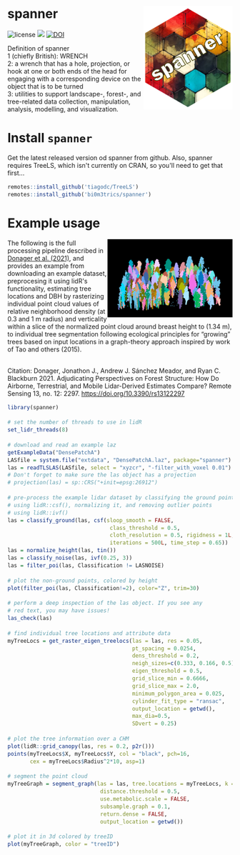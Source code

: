 # spanner <img src="https://github.com/bi0m3trics/spanner/blob/master/img/spanner_hex_logo.png" width="200" align="right"/>
![license](https://img.shields.io/badge/Licence-GPL--3-blue.svg) 
[![](https://www.r-pkg.org/badges/version/spanner)](https://cran.r-project.org/package=spanner)
[![DOI](https://zenodo.org/badge/DOI/10.5281/zenodo.4624277.svg)](https://doi.org/10.5281/zenodo.4624277)

Definition of spanner
<br/>1 (chiefly British): WRENCH
<br/>2: a wrench that has a hole, projection, or hook at one or both ends of the head for engaging with a corresponding device on the object that is to be turned
<br/>3: utilities to support landscape-, forest-, and tree-related data collection, manipulation, analysis, modelling, and visualization. 

# Install `spanner`

Get the latest released version od spanner from github. Also, spanner requires TreeLS, which isn't currently on CRAN, so you'll need to get that first...

```r
remotes::install_github('tiagodc/TreeLS')
remotes::install_github('bi0m3trics/spanner')
```

# Example usage

<img align="right" height="175" src="./img/graph.gif">

The following is the full processing pipeline described in <a href="https://doi.org/10.3390/rs13122297">Donager et al. (2021)</a>, and provides an example from downloading an example dataset, preprocesing it using lidR's functionality, estimating tree locations and DBH by rasterizing individual point cloud values of relative neighborhood density (at 0.3 and 1 m radius) and verticality within a slice of the normalized point cloud around breast height to 
(1.34 m), to individual tree segmentation following ecological principles for “growing” trees based on input locations in a graph-theory approach inspired by work of Tao and others (2015).<br/><br/>

Citation: Donager, Jonathon J., Andrew J. Sánchez Meador, and Ryan C. Blackburn 2021. Adjudicating Perspectives on Forest Structure: How Do Airborne, Terrestrial, and Mobile Lidar-Derived Estimates Compare? Remote Sensing 13, no. 12: 2297. https://doi.org/10.3390/rs13122297

```r
library(spanner)

# set the number of threads to use in lidR
set_lidr_threads(8)

# download and read an example laz
getExampleData("DensePatchA")
LASfile = system.file("extdata", "DensePatchA.laz", package="spanner")
las = readTLSLAS(LASfile, select = "xyzcr", "-filter_with_voxel 0.01")
# Don't forget to make sure the las object has a projection
# projection(las) = sp::CRS("+init=epsg:26912")

# pre-process the example lidar dataset by classifying the ground points
# using lidR::csf(), normalizing it, and removing outlier points 
# using lidR::ivf()
las = classify_ground(las, csf(sloop_smooth = FALSE, 
                                class_threshold = 0.5,
                                cloth_resolution = 0.5, rigidness = 1L, 
                                iterations = 500L, time_step = 0.65))
las = normalize_height(las, tin())
las = classify_noise(las, ivf(0.25, 3))
las = filter_poi(las, Classification != LASNOISE)

# plot the non-ground points, colored by height
plot(filter_poi(las, Classification!=2), color="Z", trim=30)

# perform a deep inspection of the las object. If you see any 
# red text, you may have issues!
las_check(las)

# find individual tree locations and attribute data
myTreeLocs = get_raster_eigen_treelocs(las = las, res = 0.05, 
                                       pt_spacing = 0.0254, 
                                       dens_threshold = 0.2, 
                                       neigh_sizes=c(0.333, 0.166, 0.5), 
                                       eigen_threshold = 0.5, 
                                       grid_slice_min = 0.6666, 
                                       grid_slice_max = 2.0,
                                       minimum_polygon_area = 0.025, 
                                       cylinder_fit_type = "ransac", 
                                       output_location = getwd(), 
                                       max_dia=0.5, 
                                       SDvert = 0.25)

# plot the tree information over a CHM
plot(lidR::grid_canopy(las, res = 0.2, p2r()))
points(myTreeLocs$X, myTreeLocs$Y, col = "black", pch=16, 
       cex = myTreeLocs$Radius^2*10, asp=1)

# segment the point cloud 
myTreeGraph = segment_graph(las = las, tree.locations = myTreeLocs, k = 50, 
                             distance.threshold = 0.5,
                             use.metabolic.scale = FALSE, 
                             subsample.graph = 0.1, 
                             return.dense = FALSE,
                             output_location = getwd())

# plot it in 3d colored by treeID
plot(myTreeGraph, color = "treeID")
```
